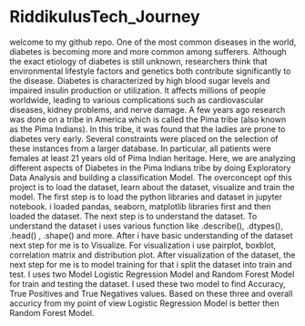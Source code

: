 # RiddikulusTech_Journey
welcome to my github repo.
One of the most common diseases in the world, diabetes is becoming more and more common among sufferers. Although the exact etiology of diabetes is still unknown, researchers think that environmental lifestyle factors and genetics both contribute significantly to the disease. Diabetes is characterized by high blood sugar levels and impaired insulin production or utilization. It affects millions of people worldwide, leading to various complications such as cardiovascular diseases, kidney problems, and nerve damage. 
A few years ago research was done on a tribe in America which is called the Pima tribe (also known as the Pima Indians). In this tribe, it was found that the ladies are prone to diabetes very early. Several constraints were placed on the selection of these instances from a larger database. In particular, all patients were females at least 21 years old of Pima Indian heritage. Here, we are analyzing different aspects of Diabetes in the Pima Indians tribe by doing Exploratory Data Analysis and building a classification Model.
The overconcept opf this project is to load the dataset, learn about the dataset, visualize and train the model.
The first step is to load the python libraries and dataset in jupyter notebook. i loaded pandas, seaborn, matplotlib libraries first and then loaded the dataset.
The next step is to understand the dataset. To understand the dataset i uses various function like .describe(), .dtypes(), .head() , .shape() and more.
After i have basic understanding of the dataset next step for me is to Visualize. For visualization i use pairplot, boxblot, correlation matrix and distribution plot.
After visualization of the dataset, the next step for me is to model training for that i split the dataset into train and test.
I uses two Model Logistic Regression Model and Random Forest Model for train and testing the dataset.
I used these two model to find Accuracy, True Positives and True Negatives values.
Based on these three and overall accuricy from my point of view Logistic Regression Model is better then Random Forest Model.

